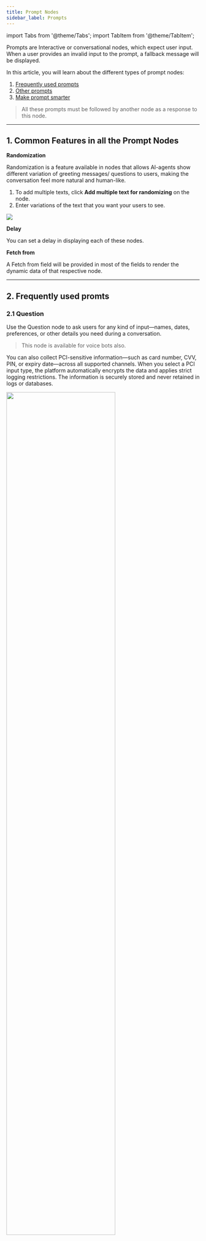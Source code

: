 ```yaml
---
title: Prompt Nodes
sidebar_label: Prompts
---
```


import Tabs from '@theme/Tabs';
import TabItem from '@theme/TabItem';




Prompts are Interactive or conversational nodes, which expect user input. When a user provides an invalid input to the prompt, a fallback message will be displayed. 

In this article, you will learn about the different types of prompt nodes: 
1. [Frequently used prompts](#used)
2. [Other prompts](#others) 
3. [Make prompt smarter](#smarter)

> All these prompts must be followed by another node as a response to this node. 

---

## 1. Common Features in all the Prompt Nodes

**Randomization**

Randomization is a feature available in nodes that allows AI-agents show different variation of greeting messages/ questions to users, making the conversation feel more natural and human-like.

1. To add multiple texts, click **Add multiple text for randomizing** on the node. 
2. Enter variations of the text that you want your users to see. 


![](https://i.imgur.com/plxv0Yb.png)


**Delay**

You can set a delay in displaying each of these nodes. 

**Fetch from**

A Fetch from field will be provided in most of the fields to render the dynamic data of that respective node.


---


## <a name="ud"></a>  2. Frequently used promts


### 2.1 Question

Use the Question node to ask users for any kind of input—names, dates, preferences, or other details you need during a conversation. 

> This node is available for voice bots also. 

You can also collect PCI-sensitive information—such as card number, CVV, PIN, or expiry date—across all supported channels. When you select a PCI input type, the platform automatically encrypts the data and applies strict logging restrictions. The information is securely stored and never retained in logs or databases.


<img src="https://cdn.yellowmessenger.com/assets/yellow-docs/pci.png" width="75%"/>


#### Question node to ask a general question

To ask a question, 
  1. In **Input type**, choose *Question*.
  2. In **Bot asks**, enter what the AI agent should ask.  <br/>You can also add multiple variations using **Add multiple text for randomising**. Your agent will randomly pick one to keep the conversation natural. <br/>To dynamically fetch question from a variable, use the **Fetch from** option and choose the variable that contains the question text.

  ```
  {
    "type": "text",
    "value": "What is your query?"
  }
  ```

#### Question node to collect PCI Details

If you're collecting PCI-sensitive information (like card number, CVV, or expiry), select a **PCI input type**. When you do, you will see additional settings. 

  * In **Input type**, choose Question to ask the user for any information.
  * In **Bot asks**, enter what the AI agent should ask. You can also add multiple variations using **Add multiple text for randomising**. Your agent will randomly pick one to keep the conversation natural.
  * **Validator message**: Customize the message that appears if the input doesn’t meet validation rules.
  * **Additional settings** (PCI configuration):
    * **Encoding type**: Choose how the PCI input is encoded —`Text`, `Hexadecimal`, or `Base64`.
    * **Card number format**: Choose the format in which users are expected to enter the card number. This helps validate and correctly capture card data.
      * `XXXXXXX XXXXXX`
      * `XXXX-XXXX-XXXX-XXXX`
      * `XXXX XXXX XXXX XXXX`





---

### 2.2 Name

> This node is available for voice bots. 


Ask and validate the user name with this node. 

**Validator**

In the **If validation fails field**, enter the message to be displayed when the user enters an invalid response.

For example, if users enter anything instead of their names(first + last name), validation will fail and the AI-agent will display ‘Can you please repeat this, looks like an invalid name’.

:::note
 If you are building a multilingual AI-agent, it's recommended to use a Question node instead of a Name node.
:::

![](https://i.imgur.com/Rr81uih.png)


[To store this response in a variable](https://docs.yellow.ai/docs/platform_concepts/studio/build/bot-variables#41-store-variables), create a Name [Variable](https://docs.yellow.ai/docs/platform_concepts/studio/build/bot-variables) and store the user name in it. 


![](https://i.imgur.com/t8UFyzS.png)

**Function auto-validation in nodes**


|Input Type|User Input|Accepted/Not Accepted as a valid name|Name processed by the platform|
|------|------|-------|------|
|Only numbers|139344|Not Accepted|-|
|Numbers + Special characters|13143=?|Not Accepted|-|
|At least one alphabet, Numbers + Special character|1243242swqw=?|Accepted|1243242swqw=?|
|Gibberish|scsadf|Accepted|scsadf|
|Sentence|My Name is Vikash|Accepted|Vikash|
|Sentence in any language |मेरा नाम विकाश कुमार |Accepted|काश कुमार|

---

### 2.3 Phone

> This node is available for voice bots. 

Ask and validate phone numbers with this node. If the AI-agent is customised for a specific region, select a **default ISD** value.

In the **If validation fails field**, enter the message to be displayed when the user enters an invalid response.

For example, if users enters a number of length greater or less than the expected number (10 for India +91), validation fails and the AI-agent replies, 'Enter a valid phone number'.


![](https://i.imgur.com/OE9W6fH.png)

:::info
One phone node can only support validation of one country code. 
:::

[To store this response in a variable](https://docs.yellow.ai/docs/platform_concepts/studio/build/bot-variables#41-store-variables), create a Phone [Variable](https://docs.yellow.ai/docs/platform_concepts/studio/build/bot-variables) and store the phone number in it. 


If default ISD is not selected, the platform will fetch India's ISD and try to validate the user inputs based on the Indian Phone numbers. If the ISD is selected, then it will validate the user inputs based on the selected country's phone numbers.

**Function autovalidation in nodes**

Yellow.ai automatically validates the **Phone** node and no additional validation is needed.

|Input Type|User Input|Accepted/Not Accepted as a valid phone number|Phone number processed by the platform|
|------|------|-------|------|
|Gibberish |sdsad1211|Not Accepted|-|
|Gibberish with special characters|eqwrj#|Not Accepted|-
|9 digit no (If India selected as ISD/ Nothing selected in ISD)|704430890|Not Accepted|-|
|10 digit No( If India selected as ISD)|7044308905|Accepted|7044308905
|Sentences with 9 digit no (If India is selected)|My No is 703330890|Not Accepted|-|

---

### 2.4 Quick Replies

Display a question along with quick reply buttons as the response for this node.Users can send their response by either clicking the buttons or manually typing them out.

You can connect each quick reply to a flow that should be triggered when this button is clicked. You can also configure fallback, which will work when none of the quick replies are validated from the user's input.


![](https://i.imgur.com/Ign5Rz9.png)


You can customize these buttons. To do so, click **Configure buttons**.

<img src="https://i.imgur.com/HlAIlst.png" alt="drawing" width="80%"/>

* **Button value** - This refers to the value that a button will hold if configured, which can either be stored in a variable or inserted into a database.
* **Text aliases**: Other phrases users can type which means the same as the text in the button, for example number can also be typed as num. or no. 
* **Link and Postback**: On clicking this button, the users will be redirected to this link.
* **Prefix Image**: Image icon that you want to show for the button.

![](https://i.imgur.com/qi0BKMW.png)


#### Whatsapp Quick replies

WA Quick replies node can switch between buttons and numbered lists. WhatsApp buttons can have up to maximum of 3 buttons and 20 characters/button. If more than 3 buttons are added, it defaults to numbered list.

![](https://i.imgur.com/Kc9r8xe.png)

> Real time example: 
> <img src="https://i.imgur.com/7pp1yaf.jpg" alt="drawing" width="60%"/>

----



#### Dynamic Quick Replies 


In the above method to add quick replies you had to add each button yourself. You knew the number and text of buttons beforehand to create quick replies. You can generate some options from an API response or Database query where you either don't know what will be the option or the number of options can change from where you want to fetch it from.
In such cases, you need to dynamically generate quick replies.
To do this, we have a **Fetch from** option in the quick reply prompt. Here, instead of adding quick replies manually, you can select a variable containing a quick reply object. Format of quick reply object:

```
{
  "title": [
    "Select an option",
    "Pick an option"
  ],
  "options": [
    {
      "text": "cold drink",
      "title": "Cold Drink",
      "advancedSettings": true,
      "aliases": [
        "coke",
        "soft drink"
      ],
      "url": "https://www.tasty-food.com",
      "postback": "post-back",
      "image": "https://cdn.abc.com/coke-img.jpeg",
      "textColor": "#4384f5",
      "backgroundColor": "#FFFF",
      "id": "quick_01d78e38b44e1915",
      "analytics": {
        "aevent": "test-analytics"
      }
    },
    {
      "text": "",
      "title": "Btn #2",
      "advancedSettings": false,
      "id": "quick_d9eda393404266d4"
    },
    {
      "text": "",
      "title": "Btn #3",
      "advancedSettings": false,
      "id": "quick_39563a54f6889f4d"
    }
  ]
}
```

To dynamically generate quick replies, you can apply any logic in code (functions) around quick replies and store value of final object in intended variable. For example, you can apply for a loop around options to dynamically add to them while parsing through some API responses etc.


### 2.5 Email

Ask, validate and store the user's email with this node.


![](https://i.imgur.com/LRJ93DG.png)


**Validator**

AI-agent checks if the entered email is in username@company.domain format.

[To store the response](https://docs.yellow.ai/docs/platform_concepts/studio/build/bot-variables#41-store-variables) (email address) in a variable, create an email [Variable](https://docs.yellow.ai/docs/platform_concepts/studio/build/bot-variables) and store the email ID in it. 

**Function autovalidation in nodes**

Yellow.ai automatically validates the **Email** node and no additional validation is needed.


|Input Type|User Input|Accepted/Not Accepted as a valid email address|Email address processed by the platform|
|------|------|-------|------|
|number@valid email domain|12@gmail.com|Not Accepted|-|
|Text @valid email domain |1234w@gmail.com|Not Accepted|-
|nothing@valid email domain|@gmail.com |Not Accepted|-|
|Sentence (validator works on other languages too)|My email is vikash@gmail.com|Accepted|vikash@gmail.com|

---

### 2.6 Carousel 

Use **Carousel node** to display interactive carousel cards with buttons. For instance, a website can showcase products with carousel cards containing buttons for navigation and actions like purchasing. Each carousel contains an option to add an image (less than 10MB), title,description and buttons to perform a certain action. The recommended dimensions for carousel images: Width - 248px and Height - 164.2px. 


![](https://i.imgur.com/DJkmnpT.png)

#### To add a button

1. Click the default **Button #1** option.

 <img src="https://i.postimg.cc/W472nrRC/Button-1.png" alt="drawing" width="80%"/>

2. In **Button name**, enter a name for your button and in **Select button type**, select the button type from the available options: **Text Message**, **Go to Flow**, **Open URL**, or **Send Phone Number**. Depending on the selected type, the button can display text, trigger another flow, open a specified URL, or call a specific number.

 <img src="https://i.postimg.cc/GhWQdTB4/Screenshot-2024-03-21-at-7-31-33-PM.png" alt="drawing" width="80%"/>

3. In **Analytics**, type the keyword for that caraousel option. This will help you track how many users have clicked this option. You can check this stats in **Insights** > **Data Explorer** > **Custom Tables** > **Analytics**.
4. Click **Save**.

:::info
 * On WhatsApp, carousel cards do not support hyperlinking and allow for up to 3 clickable buttons.
 * Carousels without buttons will act as Messages instead of Prompts.
:::

#### Carousel settings

Use carousel settings to customize the carousel cards as per your use case.

1. Click the **settings** icon.

   <img src="https://i.postimg.cc/nVjQKvGM/car.png" alt="drawing" width="60%"/>


2. Enable/ disable the following toggles and click **Save**.

 <img src="https://i.postimg.cc/BnbWtcFQ/Screenshot-2024-03-21-at-8-10-58-PM.png" alt="drawing" width="60%"/>

| Feature                   | Description                                                                                                        |
|---------------------------|--------------------------------------------------------------------------------------------------------------------|
| Hide Input                | Hides the input area for the user in the AI-agent, preventing user input.                                          |
| Hide Home Button          | Hides the home button from the user interface.                                                                     |
| Enable Default Feedback  | Displays like and dislike emojis next to each card for user feedback.                                               |
| Disable Action after Click| Disables the carousel list after a button has been clicked.                                                        |
| Card Type                 | Select how carousel options should be displayed based on the intended use case. For exmple, selecting **Transaction Status** displays the carousel as a transaction status to the user. |

**Success** and **Fallback** cases must be handled by connecting them to other nodes to continue the flow.

#### Dynamic Carousels

Similar to quick replies, Carousels can also be dynamically created using **Fetch from** option. Carousel object is an array of each card (JSON objects). Sample Carousel object:

```
[
  {
    "title": "Item1",
    "text": "Description",
    "actions": [
      {
        "title": "Button #1",
        "buttonDefault": "text",
        "text": "Message1"
      },
      {
        "title": "Button #2",
        "buttonDefault": "triggerJourney",
        "analytics": "analytics",
        "triggerJourney": "test"
      },
      {
        "title": "Button #3",
        "buttonDefault": "url",
        "analytics": "analytics",
        "url": "https://www.sample-site.com",
        "postback": "post-back"
      },
      {
        "title": "Button #4",
        "buttonDefault": "phoneNumber",
        "analytics": "test-analytics",
        "phoneNumber": "9876543210"
      }
    ],
    "image": "https://cdn.abc.com/sample-img.jpeg",
    "text": "Description for item1"
  },
  {
    "title": "Title",
    "description": "Description",
    "actions": [
      {
        "title": "Button #1"
      },
      {
        "title": "Button #2"
      }
    ],
    "image": "",
    "video": "",
    "text": ""
  }
]

```

The actions above describe the card button. You can add multiple actions to a single card in a carousel.

To add a URL type action, for example, the format becomes:

```
    {
        "title": "Explore more",
        "buttonDefault": "url",
        "url": "https://sampleurl.com",
    }                
```
**Sample function to add carousels**

You can call this function from the function node we will learn about and store the returning value in a variable.

```
return new Promise(resolve => {
    // Your logic goes here
    let cars = data.variables.cars_h; //this AI-agent variable contains an API response
    let cars_cards = []; 

    for (let i = 0; i < cars.length; i++) {
        
            cars_cards.push({
                "title": cars[i].model,

                "actions": [
                    {
                        "title": "Explore more",
                        "buttonDefault": "text",
                        "text": cars[i].model,

                    }
                ],
                "image": cars[i].main_img,
                // "video" : "",
                // "text" : "Desc1",

            });

    }

    return resolve(cars_cards);
});
```

---

## <a name="feature"></a> 3. Other prompts


### 3.1 Date

This node enables users to choose a date from the calendar widget. If the user input includes a date or time, it will pass the validation. Otherwise, the specified validation failure message will be sent. 

This is an optional field, and users can still interact via chat without being required to use the date picker.

![](https://i.imgur.com/XZ2Im2N.png)

:::info
This node is supported only on Web and Mobile apps.
:::

#### Types of date pickers available in AI-agent

There are various types of date pickers available, each catering to different needs and preferences. You can choose the one that best suits your requirements.

<!-- <img src="https://i.imgur.com/JNHbV83.png" width="50%"/> -->

1. Single Date Picker
2. Date Range Picker
3. Month Picker
4. Single Date and Time Picker
5. Time Picker

Learn more about [Different date pickers](https://docs.yellow.ai/docs/platform_concepts/channelConfiguration/chat-widget-components#13-date-picker).


#### [Storing date variables](https://docs.yellow.ai/docs/platform_concepts/studio/build/bot-variables#41-store-variables)

When a user enters or selects a date, the input undergoes validation and is stored in the specified variable as an object. Users aren't limited to using only the date picker; they can also input the date manually, which will still be saved in the variable.

After validating, the system will store the date entered date by users in the specified object variable.







The structure of the date object is as follows:

<Tabs class="tabs-schema">


<TabItem value="singleDatePicker" label="singleDatePicker" default>


To retrieve date from the date object, use this syntax: `{{{variables.variable_name.objectname.field}}}`. For example, to retrieve day from the following object, use `{{{variables.variable_name.value.day}}}`.

```json
{
  "value": {
    "timestamp": "Tue, 12 Dec 2023 13:03:31 GMT",
    "year": 2023,
    "month": 12,
    "date": 12,
    "day": "Tuesday",
    "hour": 13,
    "minute": 3,
    "selected": {
      "hour": 7,
      "minute": 33
    }
  },
  "range": {
    "exists": false
  }
}
```

</TabItem>


<TabItem value="DateRangePicker" label="DateRangePicker" default>


Syntax to retrieve dates from date range object:

* **Start Date**: ```{{{variables.variable_name.range.start.date}}}```
* **End Date**: ```{{{variables.variable_name.range.end.date}}}```

```json
{
  "value": {
    "timestamp": "Sun, 05 Nov 2023 05:30:00 GMT",
    "year": 2023,
    "month": 11,
    "date": 5,
    "day": "Sunday",
    "hour": 5,
    "minute": 30,
    "selected": {
      "hour": 0,
      "minute": 0
    }
  },
  "range": {
    "exists": true,
    "start": {
      "timestamp": "Sun, 05 Nov 2023 05:30:00 GMT",
      "year": 2023,
      "month": 11,
      "date": 5,
      "day": "Sunday",
      "hour": 5,
      "minute": 30,
      "selected": {
        "hour": 0,
        "minute": 0
      }
    },
    "end": {
      "timestamp": "Fri, 17 Nov 2023 05:30:00 GMT",
      "year": 2023,
      "month": 11,
      "date": 17,
      "day": "Friday",
      "hour": 5,
      "minute": 30,
      "selected": {
        "hour": 0,
        "minute": 0
      }
    }
  }
}
```

</TabItem>

<TabItem value="MonthPicker" label="MonthPicker" default>


Syntax to retrieve date or time from the object: `{{{variables.variable_name.objectname.field}}}` 

Ex:
To capture month: `{{{variables.variable_name.value.value.month}}}`



```json
{
	"value": {
		"value": {
			"timestamp": "Tue, 19 Mar 2024 00:00:00 GMT",
			"year": 2024,
			"month": 3,
			"date": 19,
			"day": "Tuesday",
			"hour": 0,
			"minute": 0,
			"selected": {
				"hour": 18,
				"minute": 30
			}
		},
		"range": {
			"exists": false
		}
	}
}
```

</TabItem>


<TabItem value="SingleDateTimePicker" label="SingleDateTimePicker" default>


Syntax to retrieve date or time from the object: `{{{variables.variable_name.objectname.field}}}` 

Ex:
To capture date: `{{{variables.variable_name.value.value.date}}}`
To capture day: `{{{variables.variable_name.value.value.day}}}`



```json
{
	"value": {
		"value": {
			"timestamp": "Tue, 19 Mar 2024 10:33:00 GMT",
			"year": 2024,
			"month": 3,
			"date": 19,
			"day": "Tuesday",
			"hour": 10,
			"minute": 33,
			"selected": {
				"hour": 5,
				"minute": 3
			}
		},
		"range": {
			"exists": false
		}
	}
}
```

</TabItem>

<TabItem value="TimePicker" label="TimePicker" default>


Syntax to retrieve time from the object:  `{{{variables.variable_name.value.value.{timeUnit}}}}`

Example:  `{{{variables.variable_name.value.value.hour}}}`, `{{{variables.variable_name.value.value.minute}}}`



```json
{
	"value": {
		"value": {
			"timestamp": "Tue, 19 Mar 2024 10:33:00 GMT",
			"year": 2024,
			"month": 3,
			"date": 19,
			"day": "Tuesday",
			"hour": 10,
			"minute": 33,
			"selected": {
				"hour": 5,
				"minute": 3
			}
		},
		"range": {
			"exists": false
		}
	}
}
```

</TabItem>

</Tabs>



:::note
* You cannot subtract a date from another date using the Date node. To do so, you need to [write a custom function](https://docs.yellow.ai/docs/platform_concepts/studio/build/code) and use the data from date picker node.
:::


#### Restrict date picker to display past or future dates
 
You can restrict date selection to past or future dates. This restriction applies only to the Single date picker and Single date and time picker.


To restrict the date picker to display historic dates:

1. In **Widget Type**, ensure you either have *Single Date Picker* or *Single date and time picker* You will see a new field, Restrict to.

  <img src="https://i.imgur.com/8TJxBge.png" width="60%"/>

2. In **Restrict to**, select *Future Dates* to allow users to select only future dates; select *Past Dates* to restrict selection to only past dates.




---

### 3.2 WhatsApp List

This node lets you configure the lists displayed on the WhatsApp channel. WhatsApp API provides a better UI for businesses to send List items (within 24 hours window).

To create a WhatsApp List:

1.  Select **WhatsApp List** under P**rompt Nodes**.
2.  Populate the fields **Message Body**, **Title** and **Row**.
3.  To provide row details, click a row and populate the fields **Title**, **Value** and **Description**.

![](https://i.imgur.com/vmDdimd.png)


**Dynamic WA List**

Enable **Advanced options** and `i` option next to **fetch from** to see the dynamic data.

```
{
  "title": "Please select your preferred slot for Appointment",
  "optionText": "Appointment Slots",
  "options": [
    {
      "section": "June 5, 2021",
      "options": [
        {
          "title": "9am-11am",
          "text": "5.9-5",
          "description": "General Medicine"
        },
        {
          "title": "12pm-2pm",
          "text": "5.12-2",
          "description": "Orthopedic"
        },
        {
          "title": "2pm-4pm",
          "text": "5.2-4",
          "description": "Physiotherapy"
        }
      ]
    },
    {
      "section": "June 6, 2021",
      "options": [
        {
          "title": "9am-11am",
          "text": "6.9-5",
          "description": "General Medicine"
        },
        {
          "title": "12pm-2pm",
          "text": "6.12-2",
          "description": "Orthopedic"
        },
        {
          "title": "2pm-4pm",
          "text": "6.2-4",
          "description": "Physiotherapy"
        }
      ]
    },
    {
      "section": "June 7, 2021",
      "options": [
        {
          "title": "9am-11am",
          "text": "7.9-5",
          "description": "General Medicine"
        },
        {
          "title": "12pm-2pm",
          "text": "7.12-2",
          "description": "Orthopedic"
        },
        {
          "title": "2pm-4pm",
          "text": "7.2-4",
          "description": "Physiotherapy"
        }
      ]
    }
  ],
  "footer": "Please follow Covid Guideline while consulting."
}
```

**Limitations**

* Maximum of 10 Buttons can be added. Multiple buttons cannot be selected in one go and are not supported in notifications.
* Character limit of Body is 1024.
* Character limit of Footer is 60.
* Character limit of Button Text and Response is 24.
* Section Title and List Headers are optional.

---

### 3.3 Multi Select 

:::info
- Supported for all the mobile SDKs (Flutter, Android , iOS) and web.
- Not Supported for WhatsApp, Instagram, Facebook , Teams, and Slack.
:::

Similar to the Quick Replies node, this node displays a question along with quick reply buttons where the user can select multiple responses.

**Success** and **Fallback** cases must be handled by connecting them to other nodes to continue the flow.  


![](https://i.imgur.com/YfWQNyZ.png)

---

### 3.4 Location 

Ask, validate and store user location with this node. 

Validation is passed after extracting all the fields specified in **Required fields**. This does not mean users needs to provide all these fields, any info provided by the user is extracted.

It is then stored in the specified variable with the following format:
```
 { userMessage: '', coordinates: { lat: "", lng: "", }, fullAddress: '', city: '', state: '', country: '', postalCode: '', }
```


![](https://i.imgur.com/ukkmvnZ.png)


You can also send a **Share location** button to allow users to share their current location. Customize the text in this button by clicking on it.

<img src="https://i.imgur.com/vRKzKv4.png" alt="drawing" width="50%"/>

![](https://i.imgur.com/bicgYat.png)

The following screenshot is how **Share your location** will look on your AI-agent.

![](https://i.imgur.com/bicgYat.png)

**Function autovalidation in nodes**

Yellow.ai automatically validates the **Location** node and no additional validation is needed.

Location has various attributes. For e.g., lets say that we have stored the user response in obj type variable named “address”,

You can fetch Pin Code through : variables.address.postalcode
You can also fetch the City code through: variables.address.city

|Input Type|User Input|Accepted/Not Accepted as a valid location|Pincode processed by the platform|City processed by the platform
|------|------|-------|------|---------|
|Only Pincode |800007|Accepted|800007|-
|City+ Pincode|Patna 800007|Accepted|800007|Patna
|City+ wrong pincode|Patna 110007|Accepted (with corrected Pin code)|800001 (Pincode will be corrected by the platform)|Patna
|City + wrong format pin code|Patna 80007|Accepted (with corrected pin code)|800001 (Pincode will be corrected by platform)|Patna
|Only Address (without city and pin)|Hauz Khas|Accepted|110016 (correct)| Delhi|


---

### 3.5 Store comment


This node helps you to skip triggering of NLU, intents, or entities for a respective flow. Using this node, you can provide inputs such as feedback, questions, suggestions, and so on.

User inputs are stored in a variable through the Store comment node without triggering the NLU of that particular flow.

For example, you have created a AI-agent to order food from a restaurant. You want to allow the  user to provide feedback after delivering the food. In such cases, you can use the store comment node to provide feedback without triggering the NLU of the respective flow.

![](https://i.imgur.com/oub8uVE.png)

:::note
It is recommended not to use Quick reply option for Store comment node.
:::

In the store comment node, there is a toggle to enable Quick reply. Quick reply in the comment store node captures both the comment and the Quick reply response. The comment will be stored as a fallback when the user hits enter after writing the comment, and if the user clicks on Quick reply, then that Quick reply response will be stored in the variable.

---

### 3.6 File Prompt 

Ask, validate and store JPG/PNG/MP4/MOV/HEVC files with this node.

:::note
File size limit is 15 MB.
:::

It will validate if the uploaded file is in JPG/PNG/MP4/MOV/HEVC format and if its size is less than or equal to the mentioned file size. 

![](https://i.imgur.com/UvhKJn1.png)

Create a file [Variable](https://docs.yellow.ai/docs/platform_concepts/studio/build/bot-variables) and store the file in it. 

To let users skip this option,

1. Click the tools icon.

 ![image description](https://i.imgur.com/uDukhAT.png)

2. Enable the toggle **Enable Skip Button**.

 ![image description](https://i.imgur.com/a5cX3fp.png)

---

### 3.7 Feedback 

:::info
- Supported for all the mobile SDKs (Flutter, Android, iOS) and web.
- Not Supported for WhatsApp, Instagram, Facebook , Teams, and Slack.
:::

The Feedback node displays a feedback widget and stores user ratings and comments in a database table. Feedback prompt will ask for a rating on a scale of 5, and the additional comments prompt will take additional comments from the user in a text field if entered.

   ![](https://i.imgur.com/v61glfs.png)


#### Feedback node data types:

* Use 'number' as the data type for the rating field.
* Use 'string' as the data type for the comment field in the Feedback node.

#### Customizable feedback questions:

* You can configure the questions you want to ask for feedback on this prompt.
* The feedback prompt will request a rating on a scale of 5.
* You can collect additional comments from users in a text field if provided.


#### Accessing Feedback data:

1. Find feedback data in **Insights** > **Data explorer** > **User feedback**. Ratings, feedback, and other user and flow details are all stored here without the need for separate storage.

  ![](https://imgur.com/kYJKPm6.png)

2. The response to the Feedback node is stored in a [variable](https://docs.yellow.ai/docs/platform_concepts/studio/build/bot-variables#41-store-variables), which can be accessed and displayed using `{{variables.var_name.rating}}` and `{{variables.var_name.comment}}`.



---

### 3.8 Speak

> This node is available for voice AI-agents. 


Users can input the SSML text and can play the configured/generated audio on the go.

This node can be used for two purposes: 
1. When voice AI-agent developers can test the SSML inputs directly from this node (with the help of the **Test Audio** button).
2. This node can be used as an alternative for the **Question** node but as a voice message. 


You can enter what a AI-agent must ask the user in SSML format. This can be tested by clicking **Test Audio** and playing the produced audio. When this node is reached in the flow, the user will be sent a voice message (when the AI-agent is configured for it).

The response message (user utterance) obtained for this node can be stored as a variable (similar to the question node)


![](https://i.imgur.com/BVIW5bs.png)


Sample SSML code: 

```
<speak xmlns="http://www.w3.org/2001/10/synthesis" xmlns:mstts="http://www.w3.org/2001/mstts" xmlns:emo="http://www.w3.org/2009/10/emotionml" version="1.0" xml:lang="en-US"><voice name="en-US-JennyNeural"><prosody rate="0%" pitch="0%"> What is your  query</prosody></voice></speak>
```

---

### 3.9 Input

Ask and store user input and other comments with this node. 

:::note
 Use this node only to store text comments from users - these replies will not trigger NLP.
:::

In many use cases, there is a need for a non-linear flow. For example, if the phone number node asks "Please enter your phone number"- the user enters a number in the wrong format, the AI-agent displays the validation message saying "Entered number is wrong. Please enter again". For the same, if the user enters "Why do you want my phone number?" the reply will still be "Entered number is wrong. Please enter again". To handle such cases, the Input node can be used to handle different types of user replies. 


For better & dynamic conversation design, use the functionalities of the input node:  

1. Custom validator design.  
2. Attachment of different custom flows/messages every time validation fails. Validation failure messages need not be monotonous as it can be configured for each of the failed attempt separately.  
3. Can attach the new [Context handler](https://docs.yellow.ai/docs/platform_concepts/studio/build/nodes/logic-nodes) locally for dynamic conversations. 

![](https://i.imgur.com/MSHE9HW.png)

### 3.10 Product search

Harnessing generative AI, the product search node dynamically showcases items from a catalog, enabling personalized interactions based on user choices. Upon selecting a product, it presents related products, optimizing user engagement and facilitating seamless exploration of offerings. 

To use this node, you need to create a [product catalogue](https://docs.yellow.ai/docs/platform_concepts/studio/product-catalogue) and [configure this node in flows](https://docs.yellow.ai/docs/platform_concepts/studio/product-catalogue#display-product-catalogue-in-bot-conversations).

 ![](https://i.imgur.com/ztWUzV7.png)

---

## 4. Make prompt smarter

Make Prompt Smarter option is available on all the prompt nodes. 3 options available broadly are auto complete, autoskip and other related options. 

![](https://i.imgur.com/QoIUylO.png)

----

### 4.1 Auto complete

Autocomplete is set so that the AI-agent can start predicting the rest of the word or sentence for users as they start typing. For example, if you want to find your location and you start typing Jai, you will get the city names starting with Jai - Jaipur. Similarly, if you type Ban, you will get suggestions such as Bangalore, Bangla, Banswara, etc.

This feature can be used: 
* When the end user wants to easily discover what a AI-agent or a point does.
* When there are multiple options available and a limit is set on the display, autocomplete is a good singular or assisting alternative to show options.
* Faster typing, and improved user experience.

:::note
Autocomplete shows results after 3 characters are typed and it keeps filtering the results as the customer continues typing / or selects an option.
:::

<img src="https://i.imgur.com/anyDc8z.png" alt="drawing" width="50%"/>

Auto complete is available at a [global level](https://docs.yellow.ai/docs/platform_concepts/studio/tools#22-conversation) and prompt level (that is triggered inside a prompt).

![](https://i.imgur.com/Tpm7Qkb.png)


The following options can be set to auto-complete: 

1. **Database column** - Select a database table > column directly to populate autocomplete using that. 
2. **List entity** - Select a list entity , items of which will be used to populate autocomplete. 

> Only List Item names are considered, the is no search based on all synonyms. 

3. **User properties** -  Select a user property(string type ) from Users table to autocomplete. (Note: Only distinct results will be shown) and add up to one filter on any column. 
4. **FAQs** - Multi-select categories of FAQs which you want to include in Autocomplete. FAQ descriptions are populated in autocomplete (which are by default same as the question itself) 
5. **Function** - If the use case turns is complicated and none of the above steps work, select a function where you can write your custom logic to ultimately return an array of string items which will populate your autocomplete.

Sample code snippet for function: 
```
return new Promise(resolve => {
    console.log("inside autoSuggestion");
    let result = data.variables.autoComponents;
    const { term } = data;
    let suggestions = [];
    result.forEach((hit) => {
        if (hit.component.toLowerCase().includes(term.toLowerCase())) {
            suggestions.push([hit.component, hit.component]);
        }
    });
    resolve(suggestions);
});
```


--------

### 4.2 Autoskip

You can keep your conversations from being repetitive by auto-skipping the prompt with entities or variables if you already received the value and have stored it.

In the below example, the user wont be asked for the name, phone number and email again in any of the flows. 



![](https://i.imgur.com/jIgnQRZ.png)

Configure Auto-skip at a global level (from tools section), click [here](https://docs.yellow.ai/docs/platform_concepts/studio/tools#224-autoskipping-settings). 

---

### 4.3 Additional 

1. **Use this as Unique ID for User**: Info entered at this node will be unique for a user. 
For example, instead of setting a new user ID, you can use the phone number as a unique ID to recognize this user. Other nodes that can be used as Unique IDs are Car Number, Aadhar Card, SSN, etc. that are unique to an individual. 

2. **Mark user message as sensitive info**: Mask this user info from appearing in conversation logs.
3. **Mark bot message as sensitive info**: Mask this AI-agent info from appearing in conversation logs.


![](https://i.imgur.com/0W4y8pO.png)

#### Use-case

* Where there are 2 nodes in this flow, one asking for a password (marked user message as sensitive info) and the other providing a new password (marked AI-agent message as sensitive info). 

![](https://i.imgur.com/FKZSynh.jpg)


* Text entered at these nodes will be displayed as "sensitive information" on the chat log. 

![](https://i.imgur.com/UCfr8gn.png)


:::note
 Click the tools icon and configure the node. For more details, see [Nodes](https://docs.yellow.ai/docs/platform_concepts/studio/build/nodes). 
:::

--- 
## 5. Voice input node

A voice input node is used to gather user information, process it, and manage various scenarios of conversing in a human-like manner. This node is in auto-sync with the conversation design so all the designs you add there will appear here automatically. To learn about using this node, click [here](https://docs.yellow.ai/docs/cookbooks/voice-as-channel/build/usingvoiceinput).

:::note
Voice input node will work only for voice AI-agents, i.e you should have enabled **Voice bot** while creating your AI-agent.

<img src="https://imgur.com/kyYVxAR.png" alt="drawing" width="50%"/>
:::